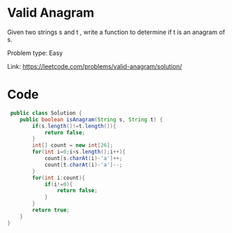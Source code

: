 #  Valid Anagram
Given two strings s and t , write a function to determine if t is an anagram of s.

Problem type: Easy

Link: https://leetcode.com/problems/valid-anagram/solution/
# Code
```java
 public class Solution {
    public boolean isAnagram(String s, String t) {
        if(s.length()!=t.length()){
            return false;
        }
        int[] count = new int[26];
        for(int i=0;i<s.length();i++){
            count[s.charAt(i)-'a']++;
            count[t.charAt(i)-'a']--;
        }
        for(int i:count){
            if(i!=0){
                return false;
            }
        }
        return true;
    }
}

```
